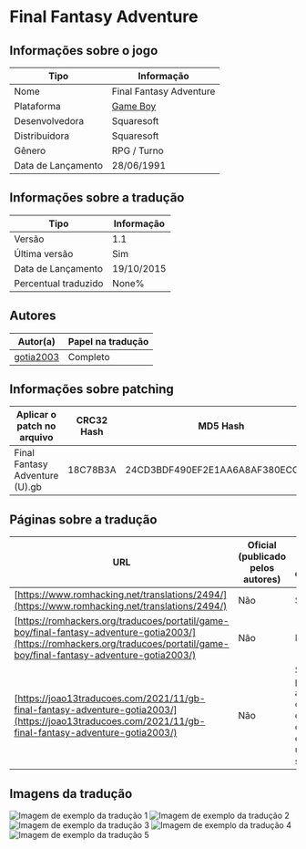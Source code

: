 # Final Fantasy Adventure

## Informações sobre o jogo

| Tipo | Informação |
| ----------- | ----------- |
| Nome | Final Fantasy Adventure |
| Plataforma | [Game Boy](../) |
| Desenvolvedora | Squaresoft |
| Distribuidora | Squaresoft |
| Gênero | RPG / Turno |
| Data de Lançamento | 28/06/1991 |

## Informações sobre a tradução

| Tipo | Informação |
| ----------- | ----------- |
| Versão | 1\.1 |
| Última versão | Sim |
| Data de Lançamento | 19/10/2015 |
| Percentual traduzido | None% |

## Autores

| Autor(a) | Papel na tradução |
| ----------- | ----------- |
| [gotia2003](../../../autores/gotia2003/) | Completo |

## Informações sobre patching

| Aplicar o patch no arquivo | CRC32 Hash | MD5 Hash |
| ----------- | ----------- | ----------- |
| Final Fantasy Adventure \(U\)\.gb | 18C78B3A | 24CD3BDF490EF2E1AA6A8AF380ECCD78 |

## Páginas sobre a tradução

| URL | Oficial (publicado pelos autores) | Possuí link de download |
| ----------- | ----------- | ----------- |
| [https://www.romhacking.net/translations/2494/](https://www.romhacking.net/translations/2494/) | Não | Sim |
| [https://romhackers.org/traducoes/portatil/game-boy/final-fantasy-adventure-gotia2003/](https://romhackers.org/traducoes/portatil/game-boy/final-fantasy-adventure-gotia2003/) | Não | Não |
| [https://joao13traducoes.com/2021/11/gb-final-fantasy-adventure-gotia2003/](https://joao13traducoes.com/2021/11/gb-final-fantasy-adventure-gotia2003/) | Não | Sim, porém o arquivo ou página de download exige uma senha |

## Imagens da tradução

![Imagem de exemplo da tradução 1](1.png)
![Imagem de exemplo da tradução 2](2.png)
![Imagem de exemplo da tradução 3](3.png)
![Imagem de exemplo da tradução 4](4.png)
![Imagem de exemplo da tradução 5](5.png)